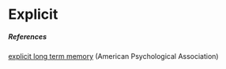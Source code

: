 # Explicit

##### References

[explicit long term memory](https://dictionary.apa.org/explicit-memory) (American Psychological Association)